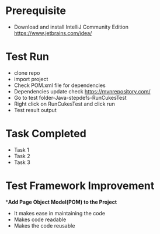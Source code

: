 # Prerequisite

 - Download and install IntelliJ Community Edition https://www.jetbrains.com/idea/


 # Test Run
 - clone repo
 - import project
 - Check POM.xml file for dependencies 
 - Dependencies update check https://mvnrepository.com/
 - Go to test folder-Java-stepdefs-RunCukesTest
 - Right click on RunCukesTest and click run 
 - Test result output


# Task Completed
 - Task 1
 - Task 2
 - Task 3

# Test Framework Improvement

  ***Add Page Object Model(POM) to the Project**
  - It makes ease in maintaining the code 
  - Makes code readable
  - Makes the code reusable
  
  




